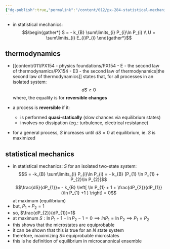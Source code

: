 ```yaml
---
{"dg-publish":true,"permalink":"/content/012/px-284-statistical-mechanics/f-connection-between-thermodynamics-and-statistical-mechanics/px-284-f1-isolated-system-or-microcanonical-ensemble/","noteIcon":"1","created":"2024-11-29T18:43:20.801+00:00","updated":"2024-12-05T15:14:12.534+00:00"}
---
```


- in statistical mechanics:
$$\begin{gather*}
	S = - k_{B} \sum\limits_{i} P_{i}\ln P_{i} \\ 
	U = \sum\limits_{i} E_{i}P_{i} 
\end{gather*}$$
## thermodynamics
- [[content/011/PX154 - physics foundations/PX154 - E - the second law of thermodynamics/PX154 - E3 - the second law of thermodynamics\|the second law of thermodynamics]] states that, for all processes in an isolated system:
$$dS \geq 0$$
	where, the equality is for **reversible changes**
- a process is **reversible** if it:
	- is performed **quasi-statically** (slow chances via equilibrium states)
	- involves no dissipation (eg.: turbulence, electrical resistance)

- for a general process, $S$ increases until $dS = 0$ at equilibrium, ie. $S$ is maximized
## statistical mechanics
- in statistical mechanics: $S$ for an isolated two-state system:
$$S = -k_{B} \sum\limits_{i} P_{i}\ln P_{i} = - k_{B} [P_{1} \ln P_{1} + P_{2}\ln P_{2}]$$
$$\frac{dS}{dP_{1}}= - k_{B} \left[ \ln P_{1} + 1 + \frac{dP_{2}}{dP_{1}}(\ln P_{1} +1 ) \right] = 0$$
	at maximum (equilibrium)
- but, $P_{1} + P_{2} = 1$
- so, $\frac{dP_{2}}{dP_{1}}=1$
- at maximum $S: \ln P_{1} + 1 - \ln P_{2} -1 =0 \implies ln P_{1} = \ln P_{2} \implies P_{1} = P_{2}$
- this shows that the microstates are equiprobable
- it can be shown that this is true for an $N$ state system
- therefore, maximizing $S \equiv$ equiprobable microstates
- this is he definition of equilibrium in microcanonical ensemble
